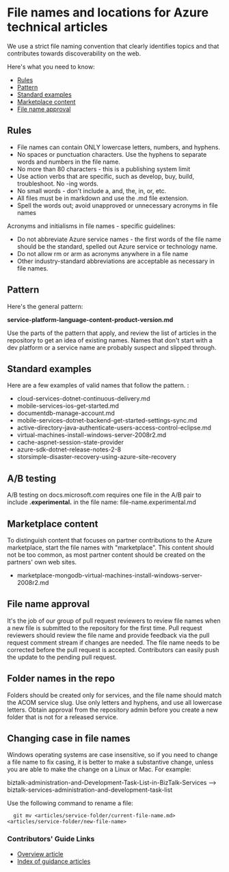 # File names and locations for Azure technical articles
We use a strict file naming convention that clearly identifies topics and that contributes towards discoverability on the web.

Here's what you need to know:

* [Rules]
* [Pattern]
* [Standard examples]
* [Marketplace content]
* [File name approval]

## Rules
* File names can contain ONLY lowercase letters, numbers, and hyphens.
* No spaces or punctuation characters. Use the hyphens to separate words and numbers in the file name.
* No more than 80 characters - this is a publishing system limit
* Use action verbs that are specific, such as develop, buy, build, troubleshoot. No -ing words.
* No small words - don't include a, and, the, in, or, etc.
* All files must be in markdown and use the .md file extension.
* Spell the words out; avoid unapproved or unnecessary acronyms in file names

Acronyms and initialisms in file names - specific guidelines:

* Do not abbreviate Azure service names - the first words of the file name should be the standard, spelled out Azure service or technology name.
* Do not allow rm or arm as acronyms anywhere in a file name
* Other industry-standard abbreviations are acceptable as necessary in file names.

## Pattern
Here's the general pattern:

 **service-platform-language-content-product-version.md**

Use the parts of the pattern that apply, and review the list of articles in the repository to get an idea of existing names. Names that don't start with a dev platform or a service name are probably suspect and slipped through.

## Standard examples
Here are a few examples of valid names that follow the pattern. :

* cloud-services-dotnet-continuous-delivery.md
* mobile-services-ios-get-started.md
* documentdb-manage-account.md
* mobile-services-dotnet-backend-get-started-settings-sync.md
* active-directory-java-authenticate-users-access-control-eclipse.md
* virtual-machines-install-windows-server-2008r2.md
* cache-aspnet-session-state-provider
* azure-sdk-dotnet-release-notes-2-8
* storsimple-disaster-recovery-using-azure-site-recovery

## A/B testing

A/B testing on docs.microsoft.com requires one file in the A/B pair to include **.experimental.** in the file name:  file-name.experimental.md

## Marketplace content
To distinguish content that focuses on partner contributions to the Azure marketplace, start the file names with "marketplace". This content should not be too common, as most partner content should be created on the partners' own web sites.

* marketplace-mongodb-virtual-machines-install-windows-server-2008r2.md

## File name approval
It's the job of our group of pull request reviewers to review file names when a new file is submitted to the repository for the first time. Pull request reviewers should review the file name and provide feedback via the pull request comment stream if changes are needed. The file name needs to be corrected before the pull request is accepted. Contributors can easily push the update to the pending pull request.

## Folder names in the repo
Folders should be created only for services, and the file name should match the ACOM service slug. Use only letters and hyphens, and use all lowercase letters. Obtain approval from the repository admin before you create a new folder that is not for a released service.

## Changing case in file names
Windows operating systems are case insensitive, so if you need to change a file name to fix casing, it is better to make a substantive change, unless you are able to make the change on a Linux or Mac. For example:

  biztalk-administration-and-Development-Task-List-in-BizTalk-Services --> biztalk-services-administration-and-development-task-list

Use the following command to rename a file:

```
  git mv <articles/service-folder/current-file-name.md> <articles/service-folder/new-file-name>
```

### Contributors' Guide Links
* [Overview article](../README.md)
* [Index of guidance articles](contributor-guide-index.md)

<!--Anchors-->
[Rules]: #rules
[Pattern]: #pattern
[Standard examples]: #standard-examples
[Marketplace content]: #marketplace-content
[File name approval]: #file-name-approval
